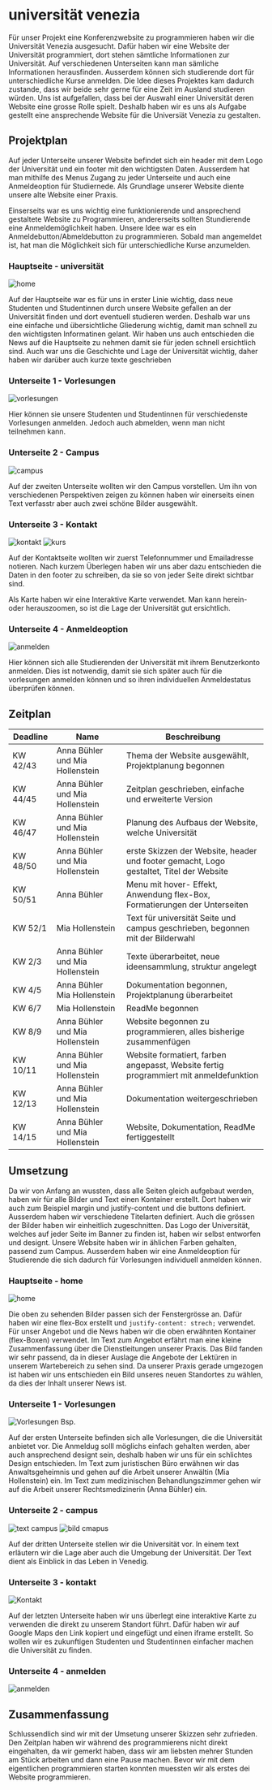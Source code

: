 # universität venezia

Für unser Projekt eine Konferenzwebsite zu programmieren haben wir die Universität Venezia ausgesucht. Dafür haben wir eine Website der Universität programmiert, dort stehen sämtliche Informationen zur Universität. Auf verschiedenen Unterseiten kann man sämliche Informationen herausfinden. Ausserdem können sich studierende dort für unterschiedliche Kurse anmelden. 
Die Idee dieses Projektes kam dadurch zustande, dass wir beide sehr gerne für eine Zeit im Ausland studieren würden. Uns ist aufgefallen, dass bei der Auswahl einer Universität deren Website eine grosse Rolle spielt. Deshalb haben wir es uns als Aufgabe gestellt eine ansprechende Website für die Universiät Venezia zu gestalten.

## Projektplan

Auf jeder Unterseite unserer Website befindet sich ein header mit dem Logo der Universität und ein footer mit den wichtigsten Daten. Ausserdem hat man mithilfe des Menus Zugang zu jeder Unterseite und auch eine Anmeldeoption für Studiernede. Als Grundlage unserer Website diente unsere alte Website einer Praxis.

Einserseits war es uns wichtig eine funktionierende und ansprechend gestaltete Website zu Programmieren, andererseits sollten Stundierende eine Anmeldemöglichkeit haben. Unsere Idee war es ein Anmeldebutton/Abmeldebutton zu programmieren. Sobald man angemeldet ist, hat man die Möglichkeit sich für unterschiedliche Kurse anzumelden.  

### Hauptseite - universität
![home](src/bilder/skizze_home.jpeg)


Auf der Hauptseite war es für uns in erster Linie wichtig, dass neue Studenten und Studentinnen durch unsere Website gefallen an der Universität finden und dort eventuell studieren werden. Deshalb war uns eine einfache und übersichtliche Gliederung wichtig, damit man schnell zu den wichtigsten Informatinen gelant. Wir haben uns auch entschieden die News auf die Hauptseite zu nehmen damit sie für jeden schnell ersichtlich sind. Auch war uns die Geschichte und Lage der Universität wichtig, daher haben wir darüber auch kurze texte geschrieben 

### Unterseite 1 - Vorlesungen
![vorlesungen](src/bilder/skizze_vorlesungen.jpeg)


Hier können sie unsere Studenten und Studentinnen für verschiedenste Vorlesungen anmelden. Jedoch auch abmelden, wenn man nicht teilnehmen kann.

### Unterseite 2 - Campus
![campus](src/bilder/skizze_campus.jpeg)


Auf der zweiten Unterseite wollten wir den Campus vorstellen. Um ihn von verschiedenen Perspektiven zeigen zu können haben wir einerseits einen Text verfasstr aber auch zwei schöne Bilder ausgewählt.

### Unterseite 3 - Kontakt
![kontakt](src/bilder/skizze_kontakt.jpeg)
![kurs](src/bilder/skizze_kurs.jpeg)


Auf der Kontaktseite wollten wir zuerst Telefonnummer und Emailadresse notieren. Nach kurzem Überlegen haben wir uns aber dazu entschieden die Daten in den footer zu schreiben, da sie so von jeder Seite direkt sichtbar sind. 

Als Karte haben wir eine Interaktive Karte verwendet. Man kann herein- oder herauszoomen, so ist die Lage der Universität gut ersichtlich.

### Unterseite 4 - Anmeldeoption
![anmelden](src/bilder/skizze_anmelden.jpeg)

Hier können sich alle Studierenden der Universität mit ihrem Benutzerkonto anmelden. Dies ist notwendig, damit sie sich später auch für die vorlesungen anmelden können und so ihren individuellen Anmeldestatus überprüfen können.



## Zeitplan



| Deadline | Name | Beschreibung |
| --- | --- | --- |
| KW 42/43 | Anna Bühler und Mia Hollenstein | Thema der Website ausgewählt, Projektplanung begonnen|
| KW 44/45  | Anna Bühler und Mia Hollenstein| Zeitplan geschrieben, einfache und erweiterte Version|
| KW 46/47 | Anna Bühler und Mia Hollenstein | Planung des Aufbaus der Website, welche Universität|
| KW 48/50 |  Anna Bühler und Mia Hollenstein| erste Skizzen der Website, header und footer gemacht, Logo gestaltet, Titel der Website|
| KW 50/51 | Anna Bühler |Menu mit hover- Effekt, Anwendung flex-Box, Formatierungen der Unterseiten |
| KW 52/1 | Mia Hollenstein | Text für universität Seite und campus geschrieben, begonnen mit der Bilderwahl|
| KW 2/3 | Anna Bühler und Mia Hollenstein | Texte überarbeitet, neue ideensammlung, struktur angelegt|
| KW 4/5 | Anna Bühler Mia Hollenstein| Dokumentation begonnen, Projektplanung überarbeitet
| KW 6/7 | Mia Hollenstein | ReadMe begonnen |
| KW 8/9 | Anna Bühler und Mia Hollenstein | Website begonnen zu programmieren, alles bisherige zusammenfügen|
| KW 10/11 | Anna Bühler und Mia Hollenstein| Website formatiert, farben angepasst, Website fertig programmiert mit anmeldefunktion|
| KW 12/13 | Anna Bühler und Mia Hollenstein| Dokumentation weitergeschrieben|
| KW 14/15 | Anna Bühler und Mia Hollenstein| Website, Dokumentation, ReadMe fertiggestellt |




## Umsetzung
Da wir von Anfang an wussten, dass alle Seiten gleich aufgebaut werden, haben wir für alle Bilder und Text einen Kontainer erstellt.  Dort haben wir auch zum Beispiel margin und justify-content und die buttons definiert. Ausserdem haben wir verschiedene Titelarten definiert. Auch die grössen der Bilder haben wir einheitlich zugeschnitten.
Das Logo der Universität, welches auf jeder Seite im Banner zu finden ist, haben wir selbst entworfen und designt. Unsere Website haben wir in ählichen Farben gehalten, passend zum Campus. Ausserdem haben wir eine Anmeldeoption für Studierende die sich dadurch für Vorlesungen individuell anmelden können.



### Hauptseite - home
![home](src/bilder/unive_home.png)



Die oben zu sehenden Bilder passen sich der Fenstergrösse an. Dafür haben wir eine flex-Box erstellt und `justify-content: strech;` verwendet. Für unser Angebot und die News haben wir die oben erwähnten Kontainer (flex-Boxen) verwendet. Im Text zum Angebot erfährt man eine kleine Zusammenfassung über die Dienstleitungen unserer Praxis. Das Bild fanden wir sehr passend, da in dieser Auslage die Angebote der Lektüren in unserem Wartebereich zu sehen sind. Da unserer Praxis gerade umgezogen ist haben wir uns entschieden ein Bild unseres neuen Standortes zu wählen, da dies der Inhalt unserer News ist.


### Unterseite 1 - Vorlesungen
![Vorlesungen Bsp.](src/bilder/Vorlesungen_2.png)


Auf der ersten Unterseite befinden sich alle Vorlesungen, die die Universität anbietet vor. Die Anmeldug solll möglichs einfach gehalten werden, aber auch ansprechend designt sein, deshalb haben wir uns für ein schlichtes Design entschieden. Im Text zum juristischen Büro erwähnen wir das Anwaltsgeheimnis und gehen auf die Arbeit unserer Anwältin (Mia Hollenstein) ein. Im Text zum medizinischen Behandlungszimmer gehen wir auf die Arbeit unserer Rechtsmedizinerin (Anna Bühler) ein. 

### Unterseite 2 - campus
![text campus](src/bilder/text_campus.png)
![bild cmapus](src/bilder/bild_campus.png)


Auf der dritten Unterseite stellen wir die Universität vor. In einem text erläutern wir die Lage aber auch die Umgebung der Universität. Der Text dient als Einblick in das Leben in Venedig. 


### Unterseite 3 - kontakt
![Kontakt](src/bilder/kontakt.png)

Auf der letzten Unterseite haben wir uns überlegt eine interaktive Karte zu verwenden die direkt zu unserem Standort führt. Dafür haben wir auf Google Maps den Link kopiert und eingefügt und einen iframe erstellt. So wollen wir es zukunftigen Studenten und Studentinnen einfacher machen die Universität zu finden.

### Unterseite 4 - anmelden
![anmelden](src/bilder/anmelden.png)


## Zusammenfassung

Schlussendlich sind wir mit der Umsetung unserer Skizzen sehr zufrieden. Den Zeitplan haben wir während des programmierens nicht direkt eingehalten, da wir gemerkt haben, dass wir am liebsten mehrer Stunden am Stück arbeiten und dann eine Pause machen. Bevor  wir mit dem eigentlichen programmieren starten konnten muessten wir als erstes dei Website programmieren. 